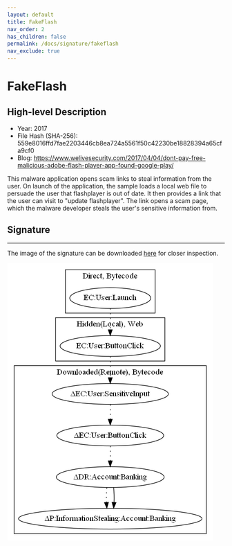 ```yaml
---
layout: default
title: FakeFlash
nav_order: 2
has_children: false
permalink: /docs/signature/fakeflash
nav_exclude: true
---
```


# FakeFlash

## High-level Description

* Year: 2017
* File Hash (SHA-256): 559e8016ffd7fae2203446cb8ea724a5561f50c42230be18828394a65cfa9cf0
* Blog: https://www.welivesecurity.com/2017/04/04/dont-pay-free-malicious-adobe-flash-player-app-found-google-play/

This malware application opens scam links to steal information from the user. On launch of the application, the sample loads a local web file to persuade the user that flashplayer is out of date. It then provides a link that the user can visit to "update flashplayer". The link opens a scam page, which the malware developer steals the user's sensitive information from.

## Signature
---

The image of the signature can be downloaded [here](../../img/signatures/FakeFlash.png) for closer inspection.

![](../../img/signatures/FakeFlash.png)